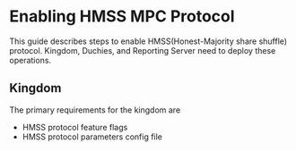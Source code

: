 # Enabling HMSS MPC Protocol

This guide describes steps to enable HMSS(Honest-Majority share shuffle) protocol. Kingdom,
Duchies, and Reporting Server need to deploy these operations.

## Kingdom
The primary requirements for the kingdom are
* HMSS protocol feature flags
* HMSS protocol parameters config file

